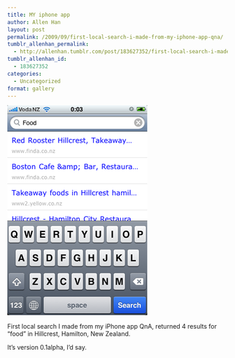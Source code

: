 ```yaml
---
title: MY iphone app
author: Allen Han
layout: post
permalink: /2009/09/first-local-search-i-made-from-my-iphone-app-qna/
tumblr_allenhan_permalink:
  - http://allenhan.tumblr.com/post/183627352/first-local-search-i-made-from-my-iphone-app-qna
tumblr_allenhan_id:
  - 183627352
categories:
  - Uncategorized
format: gallery
---
```

[<img class="alignnone size-full wp-image-459" alt="tumblr_kppem6sTa61qzkacto1_" src="/images/uploads/2013/03/tumblr_kppem6sTa61qzkacto1_.png" width="320" height="480" />][1]

First local search I made from my iPhone app QnA, returned 4 results for “food” in Hillcrest, Hamilton, New Zealand.

It’s version 0.1alpha, I’d say.

 [1]: /images/uploads/2013/03/tumblr_kppem6sTa61qzkacto1_.png
